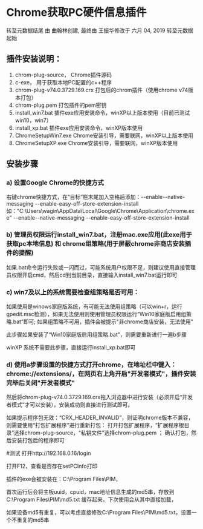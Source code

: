 # Chrome获取PC硬件信息插件

转至元数据结尾
由 曲翰林创建, 最终由 王振华修改于 六月 04, 2019 转至元数据起始

## 插件安装说明：

1. chrom-plug-source， Chrome插件源码
2. c-exe， 用于获取本地PC配置的c++程序
3. chrom-plug-v74.0.3729.169.crx   打包后的chrom插件（使用chrome v74版本打包）
4. chrom-plug.pem    打包插件的pem密钥
5. install_win7.bat   插件exe应用安装命令，winXP以上版本使用（目前已测试win10，win7）
6. install_xp.bat   插件exe应用安装命令，winXP版本使用
7. ChromeSetupWin7.exe   Chrome安装引导，需要联网，winXP以上版本使用
8. ChromeSetupXP.exe   Chrome安装引导，需要联网，winXP版本使用


## 安装步骤
### a) 设置Google Chrome的快捷方式

右键chrome快捷方式，在“目标”栏末尾加入空格后添加：--enable--native-messaging --enable-easy-off-store-extension-install
如："C:\Users\wagin\AppData\Local\Google\Chrome\Application\chrome.exe" --enable--native-messaging --enable-easy-off-store-extension-install


### b) 管理员权限运行install_win7.bat，注册mac.exe应用(此exe用于获取pc本地信息) 和 chrome组策略(用于屏蔽chrome非商店安装插件的提醒)

如果.bat命令运行失败或一闪而过，可能系统用户权限不足，则建议使用直接管理员权限开启cmd，然后cd到当前目录，直接输入install_win7.bat运行即可


### c) win7及以上的系统需要检查组策略是否可用：
如果使用是winows家庭版系统，有可能无法使用组策略（可以win+r，运行gpedit.msc检测），如果无法使用则使用管理员权限运行“Win10家庭版启用组策略.bat”即可;
如果组策略不可用，插件会被提示"非chrome商店安装，无法使用"

此步骤如果安装了“Win10家庭版启用组策略.bat”，则需要重新进行一遍b步骤

winXP 系统不需要此步骤，直接运行install_xp.bat即可


### d) 使用a步骤设置的快捷方式打开chrome，在地址栏中键入：chrome://extensions/，在网页右上角开启"开发者模式"，插件安装完毕后关闭"开发者模式"
然后将chrom-plug-v74.0.3729.169.crx拖入浏览器中进行安装（必须开启“开发者模式”才可以安装），安装成功则直接进行测试即可。

如果提示程序包无效：“CRX_HEADER_INVALID”，则证明chrome版本不兼容，则需要使用“打包扩展程序”进行重新打包：
打开打包扩展程序，“扩展程序根目录”选择chrom-plug-source，“私钥文件”选择chrom-plug.pem ；
确认打包，然后安装打包后的程序即可




#测试
打开http://192.168.0.16/login

打开F12，查看是否存在setPCInfo打印

插件的exe会被安装在：C:\Program Files\PIM，

首次运行后会将主板uuid，cpuid，mac地址信息生成的md5串，存放到C:\Program Files\PIM\md5.txt 缓存起来，下次使用会从其中直接加载，

如果设备md5有重复，可以考虑直接修改C:\Program Files\PIM\md5.txt，设置一个不重复的md5串